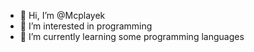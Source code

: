 - 👋 Hi, I’m @Mcplayek
- 👀 I’m interested in programming
- 🌱 I’m currently learning some programming languages


<!---
Mcplayek/Mcplayek is a ✨ special ✨ repository because its `README.md` (this file) appears on your GitHub profile.
You can click the Preview link to take a look at your changes.
--->
